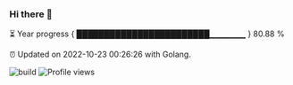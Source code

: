 ### Hi there 👋 

⏳ Year progress { ████████████████████████▁▁▁▁▁▁ } 80.88 %

⏰ Updated on 2022-10-23 00:26:26 with Golang.

![build](https://github.com/shenxianpeng/year-progress/workflows/build/badge.svg) ![Profile views](https://gpvc.arturio.dev/shenxianpeng)